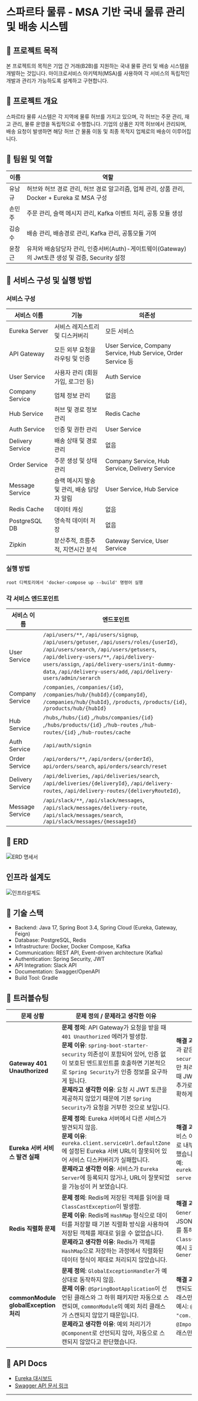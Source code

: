 # 스파르타 물류 - MSA 기반 국내 물류 관리 및 배송 시스템

## 📌 프로젝트 목적

본 프로젝트의 목적은 기업 간 거래(B2B)를 지원하는 국내 물류 관리 및 배송 시스템을 개발하는 것입니다. 마이크로서비스 아키텍처(MSA)를 사용하여 각 서비스의 독립적인 개발과 관리가 가능하도록 설계하고 구현합니다.

## 📌 프로젝트 개요

스파르타 물류 시스템은 각 지역에 물류 허브를 가지고 있으며, 각 허브는 주문 관리, 재고 관리, 물류 운영을 독립적으로 수행합니다. 기업의 상품은 지역 허브에서 관리되며, 배송 요청이 발생하면 해당 허브 간 물품 이동 및 최종 목적지 업체로의 배송이 이루어집니다.

## 📌 팀원 및 역할

| 이름 | 역할 |
|------|------|
| 유남규 | 허브와 허브 경로 관리, 허브 경로 알고리즘, 업체 관리, 상품 관리, Docker + Eureka 로 MSA 구성 |
| 손민주 | 주문 관리, 슬랙 메시지 관리, Kafka 이벤트 처리, 공통 모듈 생성 |
| 김승수 | 배송 관리, 배송경로 관리, Kafka 관리, 공통모듈 기여 |
| 윤창근 | 유저와 배송담당자 관리, 인증서버(Auth)-게이트웨이(Gateway)의 Jwt토큰 생성 및 검증, Security 설정 |

## 📌 서비스 구성 및 실행 방법

### 서비스 구성

| 서비스 이름        | 기능                                    | 의존성                  |
|------------------|---------------------------------------|----------------------|
| Eureka Server    | 서비스 레지스트리 및 디스커버리               | 모든 서비스              |
| API Gateway      | 모든 외부 요청을 라우팅 및 인증                | User Service, Company Service, Hub Service, Order Service 등 |
| User Service     | 사용자 관리 (회원가입, 로그인 등)             | Auth Service  |
| Company Service  | 업체 정보 관리                             | 없음                     |
| Hub Service      | 허브 및 경로 정보 관리                       | Redis Cache             |
| Auth Service     | 인증 및 권한 관리                           | User Service            |
| Delivery Service | 배송 상태 및 경로 관리                      | 없음                     |
| Order Service    | 주문 생성 및 상태 관리                      | Company Service, Hub Service, Delivery Service |
| Message Service  | 슬랙 메시지 발송 및 관리, 배송 담당자 알림   | User Service, Hub Service |
| Redis Cache      | 데이터 캐싱                               | 없음                     |
| PostgreSQL DB    | 영속적 데이터 저장                         | 없음                     |
| Zipkin           | 분산추적, 흐름추적, 지연시간 분석          | Gateway Service, User Service |
### 실행 방법

```shell
root 디렉토리에서 'docker-compose up --build' 명령어 실행
```

### 각 서비스 엔드포인트

| 서비스 이름     | 엔드포인트 |
|-----------------|------------|
| User Service    |  `/api/users/**`, `/api/users/signup`, `/api/users/getuser`, `/api/users/roles/{userId}`, `/api/users/search`, `/api/users/getusers`,  `/api/delivery-users/**`, `/api/delivery-users/assign`, `/api/delivery-users/init-dummy-data`,  `/api/delivery-users/add`,  `/api/delivery-users/admin/serarch`|
| Company Service | `/companies`, `/companies/{id}`, `/companies/hub/{hubId}/{companyId}`, `/companies/hub/{hubId}`, `/products`, `/products/{id}`, `/products/hub/{hubId}` |
| Hub Service     | `/hubs`,`/hubs/{id}` ,`/hubs/companies/{id}` ,`/hubs/products/{id}` ,`/hub-routes` ,`/hub-routes/{id}` ,`/hub-routes/cache` |
| Auth Service    | `/api/auth/signin` |
| Order Service    | `/api/orders/**`, `/api/orders/{orderId}`, `api/orders/search`, `api/orders/search/reset` |
| Delivery Service  | `/api/deliveries`, `/api/deliveries/search`, `/api/deliveries/{deliveryId}`, `/api/delivery-routes`, `/api/delivery-routes/{deliveryRouteId}`,  |
| Message Service | `/api/slack/**`, `/api/slack/messages`, `/api/slack/messages/delivery-route`, `/api/slack/messages/search`, `/api/slack/messages/{messageId}` |

## 📌 ERD

![ERD 명세서](https://github.com/user-attachments/assets/6f6b057c-16b4-448e-ad57-7c07bf0e99ac)


## 인프라 설계도

![인프라설계도](https://github.com/user-attachments/assets/806ac7a2-b367-436d-93d4-29bfc7c95283)

## 📌 기술 스택

- Backend: Java 17, Spring Boot 3.4, Spring Cloud (Eureka, Gateway, Feign)
- Database: PostgreSQL, Redis
- Infrastructure: Docker, Docker Compose, Kafka
- Communication: REST API, Event-driven architecture (Kafka)
- Authentication: Spring Security, JWT
- API Integration: Slack API
- Documentation: Swagger/OpenAPI
- Build Tool: Gradle

## 📌 트러블슈팅

| 문제 상황                             | 문제 정의 / 문제라고 생각한 이유  | 해결 과정 / 의사결정 과정  |
|------------------------------------|-----------------------------------|-----------------------------|
| **Gateway 401 Unauthorized**           | **문제 정의**: API Gateway가 요청을 받을 때 `401 Unauthorized` 에러가 발생함. <br> **문제 이유**: `spring-boot-starter-security` 의존성이 포함되어 있어, 인증 없이 보호된 엔드포인트를 호출하면 기본적으로 `Spring Security`가 인증 정보를 요구하게 됩니다. <br> **문제라고 생각한 이유**: 요청 시 JWT 토큰을 제공하지 않았기 때문에 기본 `Spring Security`가 요청을 거부한 것으로 보입니다. | **해결 과정**: API Gateway에서 인증을 처리하려면, `Common` 모듈과 같은 보안 설정이 중복되지 않도록 `spring-boot-starter-security` 의존성을 제거하고, 인증 로직을 API Gateway에서만 처리하도록 변경합니다. 또한, API Gateway가 요청을 받을 때 JWT 토큰을 적절히 처리하도록 설정합니다. <br> 추가로, `SecurityConfig`에서 API Gateway의 보안 설정을 명확하게 적용하여 문제를 해결할 수 있습니다. |
| **Eureka 서버 서비스 발견 실패**          | **문제 정의**: Eureka 서버에서 다른 서비스가 발견되지 않음. <br> **문제 이유**: `eureka.client.serviceUrl.defaultZone`에 설정된 Eureka 서버 URL이 잘못되어 있어 서비스 디스커버리가 실패합니다. <br> **문제라고 생각한 이유**: 서비스가 `Eureka Server`에 등록되지 않거나, URL이 잘못되었을 가능성이 커 보였습니다. | **해결 과정**: `serviceUrl` 주소를 내부 도커 네트워크의 올바른 서비스 이름으로 변경했습니다. `<service-name>:<port>` 형식으로 내부 도메인 또는 도커 서비스 이름을 사용하여 URL을 수정했습니다. <br> 예: `eureka.client.serviceUrl.defaultZone=http://eureka-server:8761/eureka/` 로 변경하여 문제를 해결했습니다. |
| **Redis 직렬화 문제**                   | **문제 정의**: Redis에 저장된 객체를 읽어올 때 `ClassCastException`이 발생함. <br> **문제 이유**: Redis에 `HashMap` 형식으로 데이터를 저장할 때 기본 직렬화 방식을 사용하여 저장된 객체를 제대로 읽을 수 없었습니다. <br> **문제라고 생각한 이유**: Redis가 객체를 `HashMap`으로 저장하는 과정에서 직렬화된 데이터 형식이 제대로 처리되지 않았습니다. | **해결 과정**: Redis에서 객체를 저장할 때 `GenericJackson2JsonRedisSerializer`를 사용하여 객체를 JSON 형식으로 직렬화하고 역직렬화하도록 설정했습니다. 이를 통해 객체를 읽어오는 과정에서 발생한 `ClassCastException`을 해결할 수 있었습니다. <br> 예시 코드: `template.setDefaultSerializer(new GenericJackson2JsonRedisSerializer())`|
| **commonModule globalException 처리**    | **문제 정의**: `GlobalExceptionHandler`가 예상대로 동작하지 않음. <br> **문제 이유**: `@SpringBootApplication`이 선언된 클래스와 그 하위 패키지만 자동으로 스캔되며, `commonModule`의 예외 처리 클래스가 스캔되지 않았기 때문입니다. <br> **문제라고 생각한 이유**: 예외 처리기가 `@Component`로 선언되지 않아, 자동으로 스캔되지 않았다고 판단했습니다. | **해결 과정**: `commonModule`의 `GlobalExceptionHandler`가 스캔되도록 `@ComponentScan` 또는 `@Import`를 사용하여 해당 클래스만 명시적으로 스캔하도록 설정했습니다. <br> 예시: `@ComponentScan(basePackages = "com._hateam.common")` 또는 `@Import(CommonExceptionConfig.class)`와 같이 필요한 클래스만 임포트하여 예외 처리기를 활성화했습니다. |


## 📌 API Docs

- [Eureka 대시보드](http://localhost:8761)
- [Swagger API 문서 링크](http://localhost:8080/swagger-ui.html)

---

